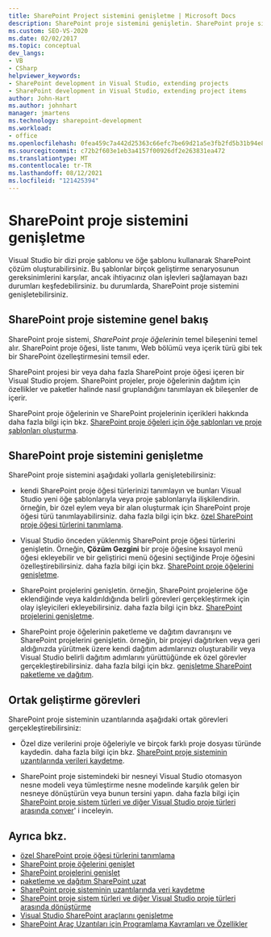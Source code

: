 ```yaml
---
title: SharePoint Project sistemini genişletme | Microsoft Docs
description: SharePoint proje sistemini genişletin. SharePoint proje sistemini genişletmeyi öğrenin. Yaygın geliştirme görevlerini anlayın.
ms.custom: SEO-VS-2020
ms.date: 02/02/2017
ms.topic: conceptual
dev_langs:
- VB
- CSharp
helpviewer_keywords:
- SharePoint development in Visual Studio, extending projects
- SharePoint development in Visual Studio, extending project items
author: John-Hart
ms.author: johnhart
manager: jmartens
ms.technology: sharepoint-development
ms.workload:
- office
ms.openlocfilehash: 0fea459c7a442d25363c66efc7be69d21a5e3fb2fd5b31b94e8f09665415d872
ms.sourcegitcommit: c72b2f603e1eb3a4157f00926df2e263831ea472
ms.translationtype: MT
ms.contentlocale: tr-TR
ms.lasthandoff: 08/12/2021
ms.locfileid: "121425394"
---
```

# <a name="extend-the-sharepoint-project-system"></a>SharePoint proje sistemini genişletme
  Visual Studio bir dizi proje şablonu ve öğe şablonu kullanarak SharePoint çözüm oluşturabilirsiniz. Bu şablonlar birçok geliştirme senaryosunun gereksinimlerini karşılar, ancak ihtiyacınız olan işlevleri sağlamayan bazı durumları keşfedebilirsiniz. bu durumlarda, SharePoint proje sistemini genişletebilirsiniz.

## <a name="overview-of-the-sharepoint-project-system"></a>SharePoint proje sistemine genel bakış
 SharePoint proje sistemi, *SharePoint proje öğelerinin* temel bileşenini temel alır. SharePoint proje öğesi, liste tanımı, Web bölümü veya içerik türü gibi tek bir SharePoint özelleştirmesini temsil eder.

 SharePoint projesi bir veya daha fazla SharePoint proje öğesi içeren bir Visual Studio projem. SharePoint projeler, proje öğelerinin dağıtım için özellikler ve paketler halinde nasıl gruplandığını tanımlayan ek bileşenler de içerir.

 SharePoint proje öğelerinin ve SharePoint projelerinin içerikleri hakkında daha fazla bilgi için bkz. [SharePoint proje öğeleri için öğe şablonları ve proje şablonları oluşturma](../sharepoint/creating-item-templates-and-project-templates-for-sharepoint-project-items.md).

## <a name="how-to-extend-the-sharepoint-project-system"></a>SharePoint proje sistemini genişletme
 SharePoint proje sistemini aşağıdaki yollarla genişletebilirsiniz:

- kendi SharePoint proje öğesi türlerinizi tanımlayın ve bunları Visual Studio yeni öğe şablonlarıyla veya proje şablonlarıyla ilişkilendirin. örneğin, bir özel eylem veya bir alan oluşturmak için SharePoint proje öğesi türü tanımlayabilirsiniz. daha fazla bilgi için bkz. [özel SharePoint proje öğesi türlerini tanımlama](../sharepoint/defining-custom-sharepoint-project-item-types.md).

- Visual Studio önceden yüklenmiş SharePoint proje öğesi türlerini genişletin. Örneğin, **Çözüm Gezgini** bir proje öğesine kısayol menü öğesi ekleyebilir ve bir geliştirici menü öğesini seçtiğinde Proje öğesini özelleştirebilirsiniz. daha fazla bilgi için bkz. [SharePoint proje öğelerini genişletme](../sharepoint/extending-sharepoint-project-items.md).

- SharePoint projelerini genişletin. örneğin, SharePoint projelerine öğe eklendiğinde veya kaldırıldığında belirli görevleri gerçekleştirmek için olay işleyicileri ekleyebilirsiniz. daha fazla bilgi için bkz. [SharePoint projelerini genişletme](../sharepoint/extending-sharepoint-projects.md).

- SharePoint proje öğelerinin paketleme ve dağıtım davranışını ve SharePoint projelerini genişletin. örneğin, bir projeyi dağıtırken veya geri aldığınızda yürütmek üzere kendi dağıtım adımlarınızı oluşturabilir veya Visual Studio belirli dağıtım adımlarını yürüttüğünde ek özel görevler gerçekleştirebilirsiniz. daha fazla bilgi için bkz. [genişletme SharePoint paketleme ve dağıtım](../sharepoint/extending-sharepoint-packaging-and-deployment.md).

## <a name="common-development-tasks"></a>Ortak geliştirme görevleri
 SharePoint proje sisteminin uzantılarında aşağıdaki ortak görevleri gerçekleştirebilirsiniz:

- Özel dize verilerini proje öğeleriyle ve birçok farklı proje dosyası türünde kaydedin. daha fazla bilgi için bkz. [SharePoint proje sisteminin uzantılarında verileri kaydetme](../sharepoint/saving-data-in-extensions-of-the-sharepoint-project-system.md).

- SharePoint proje sistemindeki bir nesneyi Visual Studio otomasyon nesne modeli veya tümleştirme nesne modelinde karşılık gelen bir nesneye dönüştürün veya bunun tersini yapın. daha fazla bilgi için [SharePoint proje sistem türleri ve diğer Visual Studio proje türleri arasında conver](../sharepoint/converting-between-sharepoint-project-system-types-and-other-visual-studio-project-types.md)' i inceleyin.

## <a name="see-also"></a>Ayrıca bkz.
- [özel SharePoint proje öğesi türlerini tanımlama](../sharepoint/defining-custom-sharepoint-project-item-types.md)
- [SharePoint proje öğelerini genişlet](../sharepoint/extending-sharepoint-project-items.md)
- [SharePoint projelerini genişlet](../sharepoint/extending-sharepoint-projects.md)
- [paketleme ve dağıtım SharePoint uzat](../sharepoint/extending-sharepoint-packaging-and-deployment.md)
- [SharePoint proje sisteminin uzantılarında veri kaydetme](../sharepoint/saving-data-in-extensions-of-the-sharepoint-project-system.md)
- [SharePoint proje sistem türleri ve diğer Visual Studio proje türleri arasında dönüştürme](../sharepoint/converting-between-sharepoint-project-system-types-and-other-visual-studio-project-types.md)
- [Visual Studio SharePoint araçlarını genişletme](../sharepoint/extending-the-sharepoint-tools-in-visual-studio.md)
- [SharePoint Araç Uzantıları için Programlama Kavramları ve Özellikler](../sharepoint/programming-concepts-and-features-for-sharepoint-tools-extensions.md)
